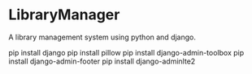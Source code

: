 # LibraryManager
A library management system using python and django.

pip install django
pip install pillow
pip install django-admin-toolbox
pip install django-admin-footer
pip install django-adminlte2